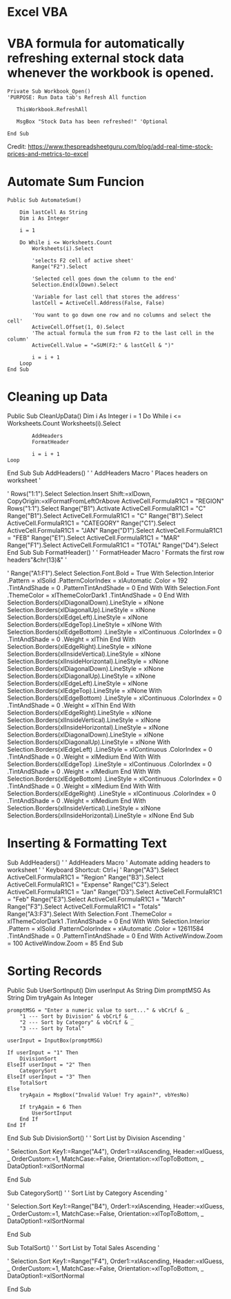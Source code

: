 # Excel VBA

# VBA formula for automatically refreshing external stock data whenever the workbook is opened.
    Private Sub Workbook_Open()
    'PURPOSE: Run Data tab's Refresh All function
       
       ThisWorkbook.RefreshAll

       MsgBox "Stock Data has been refreshed!" 'Optional

    End Sub

Credit: https://www.thespreadsheetguru.com/blog/add-real-time-stock-prices-and-metrics-to-excel

# Automate Sum Funcion
    Public Sub AutomateSum()

        Dim lastCell As String
        Dim i As Integer
    
        i = 1
    
        Do While i <= Worksheets.Count
            Worksheets(i).Select
    
            'selects F2 cell of active sheet'
            Range("F2").Select
    
            'Selected cell goes down the column to the end'
            Selection.End(xlDown).Select
    
            'Variable for last cell that stores the address'
            lastCell = ActiveCell.Address(False, False)
    
            'You want to go down one row and no columns and select the cell'
            ActiveCell.Offset(1, 0).Select
            'The actual formula the sum from F2 to the last cell in the column'
            ActiveCell.Value = "=SUM(F2:" & lastCell & ")"
        
            i = i + 1
        Loop
    End Sub

# Cleaning up Data

Public Sub CleanUpData()
    Dim i As Integer
    i = 1
    Do While i <= Worksheets.Count
            Worksheets(i).Select
            
            AddHeaders
            FormatHeader
            
            i = i + 1
    Loop
End Sub
Sub AddHeaders()
'
' AddHeaders Macro
' Places headers on worksheet
'

'
    Rows("1:1").Select
    Selection.Insert Shift:=xlDown, CopyOrigin:=xlFormatFromLeftOrAbove
    ActiveCell.FormulaR1C1 = "REGION"
    Rows("1:1").Select
    Range("B1").Activate
    ActiveCell.FormulaR1C1 = "C"
    Range("B1").Select
    ActiveCell.FormulaR1C1 = "C"
    Range("B1").Select
    ActiveCell.FormulaR1C1 = "CATEGORY"
    Range("C1").Select
    ActiveCell.FormulaR1C1 = "JAN"
    Range("D1").Select
    ActiveCell.FormulaR1C1 = "FEB"
    Range("E1").Select
    ActiveCell.FormulaR1C1 = "MAR"
    Range("F1").Select
    ActiveCell.FormulaR1C1 = "TOTAL"
    Range("D4").Select
End Sub
Sub FormatHeader()
'
' FormatHeader Macro
' Formats the first row headers"&chr(13)&"
'

'
    Range("A1:F1").Select
    Selection.Font.Bold = True
    With Selection.Interior
        .Pattern = xlSolid
        .PatternColorIndex = xlAutomatic
        .Color = 192
        .TintAndShade = 0
        .PatternTintAndShade = 0
    End With
    With Selection.Font
        .ThemeColor = xlThemeColorDark1
        .TintAndShade = 0
    End With
    Selection.Borders(xlDiagonalDown).LineStyle = xlNone
    Selection.Borders(xlDiagonalUp).LineStyle = xlNone
    Selection.Borders(xlEdgeLeft).LineStyle = xlNone
    Selection.Borders(xlEdgeTop).LineStyle = xlNone
    With Selection.Borders(xlEdgeBottom)
        .LineStyle = xlContinuous
        .ColorIndex = 0
        .TintAndShade = 0
        .Weight = xlThin
    End With
    Selection.Borders(xlEdgeRight).LineStyle = xlNone
    Selection.Borders(xlInsideVertical).LineStyle = xlNone
    Selection.Borders(xlInsideHorizontal).LineStyle = xlNone
    Selection.Borders(xlDiagonalDown).LineStyle = xlNone
    Selection.Borders(xlDiagonalUp).LineStyle = xlNone
    Selection.Borders(xlEdgeLeft).LineStyle = xlNone
    Selection.Borders(xlEdgeTop).LineStyle = xlNone
    With Selection.Borders(xlEdgeBottom)
        .LineStyle = xlContinuous
        .ColorIndex = 0
        .TintAndShade = 0
        .Weight = xlThin
    End With
    Selection.Borders(xlEdgeRight).LineStyle = xlNone
    Selection.Borders(xlInsideVertical).LineStyle = xlNone
    Selection.Borders(xlInsideHorizontal).LineStyle = xlNone
    Selection.Borders(xlDiagonalDown).LineStyle = xlNone
    Selection.Borders(xlDiagonalUp).LineStyle = xlNone
    With Selection.Borders(xlEdgeLeft)
        .LineStyle = xlContinuous
        .ColorIndex = 0
        .TintAndShade = 0
        .Weight = xlMedium
    End With
    With Selection.Borders(xlEdgeTop)
        .LineStyle = xlContinuous
        .ColorIndex = 0
        .TintAndShade = 0
        .Weight = xlMedium
    End With
    With Selection.Borders(xlEdgeBottom)
        .LineStyle = xlContinuous
        .ColorIndex = 0
        .TintAndShade = 0
        .Weight = xlMedium
    End With
    With Selection.Borders(xlEdgeRight)
        .LineStyle = xlContinuous
        .ColorIndex = 0
        .TintAndShade = 0
        .Weight = xlMedium
    End With
    Selection.Borders(xlInsideVertical).LineStyle = xlNone
    Selection.Borders(xlInsideHorizontal).LineStyle = xlNone
End Sub

# Inserting & Formatting Text
Sub AddHeaders()
'
' AddHeaders Macro
' Automate adding headers to worksheet
'
' Keyboard Shortcut: Ctrl+j
'
    Range("A3").Select
    ActiveCell.FormulaR1C1 = "Region"
    Range("B3").Select
    ActiveCell.FormulaR1C1 = "Expense"
    Range("C3").Select
    ActiveCell.FormulaR1C1 = "Jan"
    Range("D3").Select
    ActiveCell.FormulaR1C1 = "Feb"
    Range("E3").Select
    ActiveCell.FormulaR1C1 = "March"
    Range("F3").Select
    ActiveCell.FormulaR1C1 = "Totals"
    Range("A3:F3").Select
    With Selection.Font
        .ThemeColor = xlThemeColorDark1
        .TintAndShade = 0
    End With
    With Selection.Interior
        .Pattern = xlSolid
        .PatternColorIndex = xlAutomatic
        .Color = 12611584
        .TintAndShade = 0
        .PatternTintAndShade = 0
    End With
    ActiveWindow.Zoom = 100
    ActiveWindow.Zoom = 85
End Sub

# Sorting Records

Public Sub UserSortInput()
    Dim userInput As String
    Dim promptMSG As String
    Dim tryAgain As Integer
    
    promptMSG = "Enter a numeric value to sort..." & vbCrLf & _
        "1 --- Sort by Division" & vbCrLf & _
        "2 --- Sort by Category" & vbCrLf & _
        "3 --- Sort by Total"
    
    userInput = InputBox(promptMSG)
    
    If userInput = "1" Then
        DivisionSort
    ElseIf userInput = "2" Then
        CategorySort
    ElseIf userInput = "3" Then
        TotalSort
    Else
        tryAgain = MsgBox("Invalid Value! Try again?", vbYesNo)
        
        If tryAgain = 6 Then
            UserSortInput
        End If
    End If
    
End Sub
Sub DivisionSort()
'
' Sort List by Division Ascending
'

'
    Selection.Sort Key1:=Range("A4"), Order1:=xlAscending, Header:=xlGuess, _
        OrderCustom:=1, MatchCase:=False, Orientation:=xlTopToBottom, _
        DataOption1:=xlSortNormal

End Sub

Sub CategorySort()
'
' Sort List by Category Ascending
'

'
    Selection.Sort Key1:=Range("B4"), Order1:=xlAscending, Header:=xlGuess, _
        OrderCustom:=1, MatchCase:=False, Orientation:=xlTopToBottom, _
        DataOption1:=xlSortNormal

End Sub

Sub TotalSort()
'
' Sort List by Total Sales Ascending
'

'
    Selection.Sort Key1:=Range("F4"), Order1:=xlAscending, Header:=xlGuess, _
        OrderCustom:=1, MatchCase:=False, Orientation:=xlTopToBottom, _
        DataOption1:=xlSortNormal

End Sub

